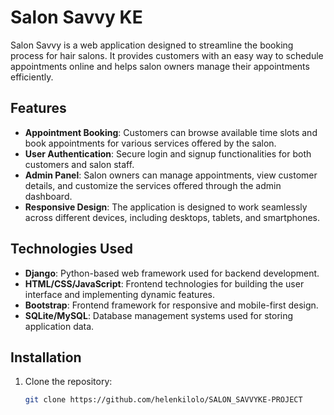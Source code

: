 # Salon Savvy KE

Salon Savvy is a web application designed to streamline the booking process for hair salons. It provides customers with an easy way to schedule appointments online and helps salon owners manage their appointments efficiently.

## Features

- **Appointment Booking**: Customers can browse available time slots and book appointments for various services offered by the salon.
- **User Authentication**: Secure login and signup functionalities for both customers and salon staff.
- **Admin Panel**: Salon owners can manage appointments, view customer details, and customize the services offered through the admin dashboard.
- **Responsive Design**: The application is designed to work seamlessly across different devices, including desktops, tablets, and smartphones.

## Technologies Used

- **Django**: Python-based web framework used for backend development.
- **HTML/CSS/JavaScript**: Frontend technologies for building the user interface and implementing dynamic features.
- **Bootstrap**: Frontend framework for responsive and mobile-first design.
- **SQLite/MySQL**: Database management systems used for storing application data.

## Installation

1. Clone the repository:

   ```bash
   git clone https://github.com/helenkilolo/SALON_SAVVYKE-PROJECT

